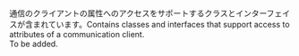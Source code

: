 <Namespace Name="Microsoft.ServiceFabric.Services.Communication.Client">
  <Docs>
    <summary><span data-ttu-id="43ef1-101">通信のクライアントの属性へのアクセスをサポートするクラスとインターフェイスが含まれています。</span><span class="sxs-lookup"><span data-stu-id="43ef1-101">Contains classes and interfaces that support access to attributes of a communication client.</span></span></summary> 
    <remarks>To be added.</remarks>
  </Docs>
</Namespace>
